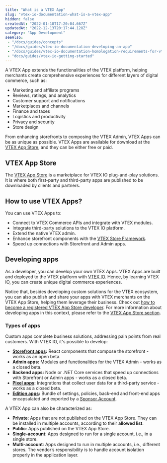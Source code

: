 ```yaml
---
title: "What is a VTEX App"
slug: "vtex-io-documentation-what-is-a-vtex-app"
hidden: false
createdAt: "2022-01-18T17:20:04.667Z"
updatedAt: "2022-12-13T20:17:44.128Z"
category: "App Development"
seeAlso:
 - "/docs/guides/concepts"
 - "/docs/guides/vtex-io-documentation-developing-an-app"
 - "/docs/guides/vtex-io-documentation-homologation-requirements-for-vtex-app-store"
 - "docs/guides/vtex-io-getting-started"
---
```

A VTEX App extends the functionalities of the VTEX platform, helping merchants create comprehensive experiences for different layers of digital commerce, such as:

- Marketing and affiliate programs
- Reviews, ratings, and analytics
- Customer support and notifications
- Marketplaces and channels
- Finance and taxes
- Logistics and productivity
- Privacy and security
- Store design

From enhancing storefronts to composing the VTEX Admin, VTEX Apps can be as unique as possible. VTEX Apps are available for download at the [VTEX App Store](https://apps.vtex.com/), and they can be either free or paid.

## VTEX App Store

The [VTEX App Store](https://apps.vtex.com/) is a marketplace for VTEX IO plug-and-play solutions. It is where both first-party and third-party apps are published to be downloaded by clients and partners.

## How to use VTEX Apps?

You can use VTEX Apps to:

- Connect to VTEX Commerce APIs and integrate with VTEX modules.
- Integrate third-party solutions to the VTEX IO platform.
- Extend the native VTEX admin.
- Enhance storefront components with the [VTEX Store Framework](https://developers.vtex.com/docs/guides/vtex-io-documentation-what-is-vtex-store-framework).
- Speed up connections with Storefront and Admin apps.

## Developing apps

As a developer, you can develop your own VTEX Apps. VTEX Apps are built and deployed to the VTEX platform with [VTEX IO](https://developers.vtex.com/docs/guides/vtex-io-documentation-what-is-vtex-io). Hence, by learning VTEX IO, you can create unique digital commerce experiences.

Notice that, besides developing custom solutions for the VTEX ecosystem, you can also publish and share your apps with VTEX merchants on the VTEX App Store, helping them leverage their business. Check out [how to become a registered VTEX App Store developer](https://developers.vtex.com/docs/guides/vtex-io-documentation-becoming-a-registered-vtex-app-store-developer). For more information about developing apps in this context, please refer to the [VTEX App Store section](https://developers.vtex.com/docs/guides/vtex-app-store).

### Types of apps

Custom apps complete business solutions, addressing pain points from real customers. With VTEX IO, it's possible to develop:

- **[Storefront apps](https://developers.vtex.com/docs/guides/vtex-io-documentation-1-developing-storefront-apps-using-react-and-vtex-io):** React components that compose the storefront - works as an open beta.
- **Admin apps:** Modules and functionalities for the VTEX Admin - works as a closed beta.
- **Backend apps:** Node or .NET Core services that speed up connections with Storefront or Admin apps - works as a closed beta.
- **[Pixel apps](https://developers.vtex.com/docs/guides/vtex-io-documentation-1-developnativeintegrationswithpixelapps):** Integrations that collect user data for a third-party service - works as a closed beta.
- **[Edition apps](https://developers.vtex.com/docs/guides/vtex-io-documentation-edition-app):** Bundle of settings, policies, back-end and front-end apps encapsulated and exported by a [Sponsor Account](https://developers.vtex.com/docs/guides/vtex-io-documentation-sponsor-account).

A VTEX App can also be characterized as:

- **Private**: Apps that are not published on the VTEX App Store. They can be installed in multiple accounts, according to their **allowed list**.
- **Public**: Apps published on the VTEX App Store.
- **Single-account**: Apps designed to run for a single account, i.e., in a single store.
- **Multi-account**: Apps designed to run in multiple accounts, i.e., different stores. The vendor’s responsibility is to handle account isolation properly in the application layer.
